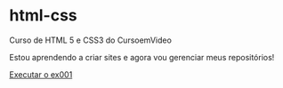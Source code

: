 # html-css
 Curso de HTML 5 e CSS3 do CursoemVideo

Estou aprendendo a criar sites e agora vou gerenciar meus repositórios!

<a href="https://marconny-marques.github.io/html-css/exercícios/ex001/"> Executar o ex001</a>